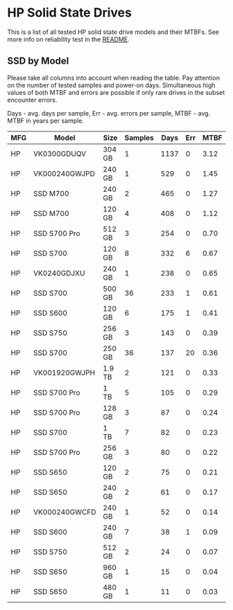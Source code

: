 HP Solid State Drives
=====================

This is a list of all tested HP solid state drive models and their MTBFs. See
more info on reliability test in the [README](https://github.com/linuxhw/SMART).

SSD by Model
------------

Please take all columns into account when reading the table. Pay attention on the
number of tested samples and power-on days. Simultaneous high values of both MTBF
and errors are possible if only rare drives in the subset encounter errors.

Days - avg. days per sample,
Err  - avg. errors per sample,
MTBF - avg. MTBF in years per sample.

| MFG       | Model              | Size   | Samples | Days  | Err   | MTBF |
|-----------|--------------------|--------|---------|-------|-------|------|
| HP        | VK0300GDUQV        | 304 GB | 1       | 1137  | 0     | 3.12   |
| HP        | VK000240GWJPD      | 240 GB | 1       | 529   | 0     | 1.45   |
| HP        | SSD M700           | 240 GB | 2       | 465   | 0     | 1.27   |
| HP        | SSD M700           | 120 GB | 4       | 408   | 0     | 1.12   |
| HP        | SSD S700 Pro       | 512 GB | 3       | 254   | 0     | 0.70   |
| HP        | SSD S700           | 120 GB | 8       | 332   | 6     | 0.67   |
| HP        | VK0240GDJXU        | 240 GB | 1       | 238   | 0     | 0.65   |
| HP        | SSD S700           | 500 GB | 36      | 233   | 1     | 0.61   |
| HP        | SSD S600           | 120 GB | 6       | 175   | 1     | 0.41   |
| HP        | SSD S750           | 256 GB | 3       | 143   | 0     | 0.39   |
| HP        | SSD S700           | 250 GB | 36      | 137   | 20    | 0.36   |
| HP        | VK001920GWJPH      | 1.9 TB | 2       | 121   | 0     | 0.33   |
| HP        | SSD S700 Pro       | 1 TB   | 5       | 105   | 0     | 0.29   |
| HP        | SSD S700 Pro       | 128 GB | 3       | 87    | 0     | 0.24   |
| HP        | SSD S700           | 1 TB   | 7       | 82    | 0     | 0.23   |
| HP        | SSD S700 Pro       | 256 GB | 3       | 80    | 0     | 0.22   |
| HP        | SSD S650           | 120 GB | 2       | 75    | 0     | 0.21   |
| HP        | SSD S650           | 240 GB | 2       | 61    | 0     | 0.17   |
| HP        | VK000240GWCFD      | 240 GB | 1       | 52    | 0     | 0.14   |
| HP        | SSD S600           | 240 GB | 7       | 38    | 1     | 0.09   |
| HP        | SSD S750           | 512 GB | 2       | 24    | 0     | 0.07   |
| HP        | SSD S650           | 960 GB | 1       | 15    | 0     | 0.04   |
| HP        | SSD S650           | 480 GB | 1       | 11    | 0     | 0.03   |

